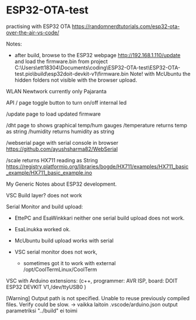 # ESP32-OTA-test
practising with ESP32 OTA 
https://randomnerdtutorials.com/esp32-ota-over-the-air-vs-code/

Notes:
- after build, browse to the ESP32 webpage http://192.168.1.110/update and load the firmware.bin from
project C:\Users\ett18304\Documents\coding\ESP32-OTA-test\ESP32-OTA-test\.pio\build\esp32doit-devkit-v1\firmware.bin
Note! with McUbuntu the hidden folders not visible with the browser upload.

WLAN Newtwork  currently only Pajaranta


API
/               page toggle button to turn on/off internal led

/update         page to load updated firmware

/dht            page to shows graphical temp/hum gauges
/temperature    returns temp as string
/humidity       returns humidity as string

/webserial      page with serial console in browser
https://github.com/ayushsharma82/WebSerial

/scale          returns HX711 reading as String
https://registry.platformio.org/libraries/bogde/HX711/examples/HX711_basic_example/HX711_basic_example.ino


My Generic Notes about ESP32 development.

VSC Build layer? does not work

Serial Monitor and build upload:
- EttePC and EsaWinkkari neither one serial build upload does not work.
- EsaLinukka worked ok.

- McUbuntu build upload works with serial
- VSC serial monitor does not work, 
    - sometimes got it to work with external /opt/CoolTermLinux/CoolTerm 


VSC with Arduino extensions:
(c++, programmer: AVR ISP, board: DOIT ESP32 DEVKIT V1,/dev/ttyUSB0 )

[Warning] Output path is not specified. Unable to reuse previously compiled files. Verify could be slow.
-> vaikka laitoin .vscode/arduino.json output parametriksi "../build" ei toimi